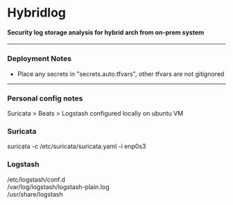 # Hybridlog
#### Security log storage analysis for hybrid arch from on-prem system

---
### Deployment Notes
* Place any secrets in "secrets.auto.tfvars", other tfvars are not gitignored


---
### Personal config notes

Suricata > Beats > Logstash configured locally on ubuntu VM

### Suricata
suricata -c /etc/suricata/suricata.yaml -i enp0s3

### Logstash
/etc/logstash/conf.d \
/var/log/logstash/logstash-plain.log \
/usr/share/logstash




